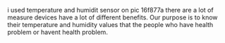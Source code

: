 i used temperature and humidit sensor on pic 16f877a there are a lot of measure devices have a lot of different benefits. Our purpose is to know their temperature and humidity values that the people who have health problem or havent health problem.

